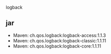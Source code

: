 logback

## jar
- Maven: ch.qos.logback:logback-access:1.1.3
- Maven: ch.qos.logback:logback-classic:1.1.11
- Maven: ch.qos.logback:logback-core:1.1.11
